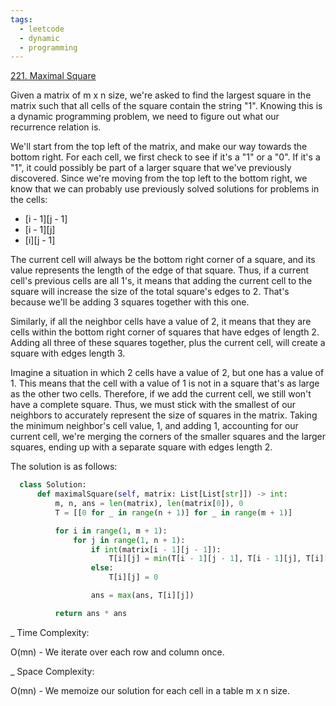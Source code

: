 ```yaml
---
tags:
  - leetcode
  - dynamic
  - programming
---
```


<a href="https://leetcode.com/problems/maximal-square/">221. Maximal Square</a>

Given a matrix of m x n size, we're asked to find the largest square in the
matrix such that all cells of the square contain the string "1". Knowing this is
a dynamic programming problem, we need to figure out what our recurrence
relation is.

We'll start from the top left of the matrix, and make our way towards the bottom
right. For each cell, we first check to see if it's a "1" or a "0". If it's a
"1", it could possibly be part of a larger square that we've previously
discovered. Since we're moving from the top left to the bottom right, we know
that we can probably use previously solved solutions for problems in the cells:

- [i - 1][j - 1]
- [i - 1][j]
- [i][j - 1]

The current cell will always be the bottom right corner of a square, and its
value represents the length of the edge of that square. Thus, if a current
cell's previous cells are all 1's, it means that adding the current cell to the
square will increase the size of the total square's edges to 2. That's because
we'll be adding 3 squares together with this one.

Similarly, if all the neighbor cells have a value of 2, it means that they are
cells within the bottom right corner of squares that have edges of length 2.
Adding all three of these squares together, plus the current cell, will create a
square with edges length 3.

Imagine a situation in which 2 cells have a value of 2, but one has a value
of 1. This means that the cell with a value of 1 is not in a square that's as
large as the other two cells. Therefore, if we add the current cell, we still
won't have a complete square. Thus, we must stick with the smallest of our
neighbors to accurately represent the size of squares in the matrix. Taking the
minimum neighbor's cell value, 1, and adding 1, accounting for our current cell,
we're merging the corners of the smaller squares and the larger squares, ending
up with a separate square with edges length 2.

The solution is as follows:

```python
  class Solution:
      def maximalSquare(self, matrix: List[List[str]]) -> int:
          m, n, ans = len(matrix), len(matrix[0]), 0
          T = [[0 for _ in range(n + 1)] for _ in range(m + 1)]

          for i in range(1, m + 1):
              for j in range(1, n + 1):
                  if int(matrix[i - 1][j - 1]):
                      T[i][j] = min(T[i - 1][j - 1], T[i - 1][j], T[i][j - 1]) + 1
                  else:
                      T[i][j] = 0

                  ans = max(ans, T[i][j])

          return ans * ans
```

\_ Time Complexity:

O(mn) - We iterate over each row and column once.

\_ Space Complexity:

O(mn) - We memoize our solution for each cell in a table m x n size.
